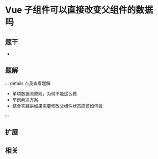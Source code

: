 # Vue 子组件可以直接改变父组件的数据吗


## 题干

- 



## 题解

::: details 点我查看题解

  - 单项数据流原则，为何不能这么做
  - 举例解决方案
  - 结合实践讲如果需要修改父组件状态应该如何做

:::



## 扩展



## 相关
